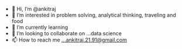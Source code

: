 - 👋 Hi, I’m @ankitraj
- 👀 I’m interested in problem solving, analytical thinking, traveling and food
- 🌱 I’m currently learning
- 💞️ I’m looking to collaborate on ...data science
- 📫 How to reach me ...ankitraj.21.91@gmail.com

<!---
ankit-raj-21/ankit-raj-21 is a ✨ special ✨ repository because its `README.md` (this file) appears on your GitHub profile.
You can click the Preview link to take a look at your changes.
--->
